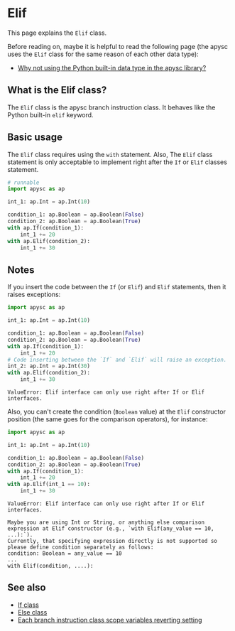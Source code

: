 # Elif

This page explains the `Elif` class.

Before reading on, maybe it is helpful to read the following page (the apysc uses the `Elif` class for the same reason of each other data type):

- [Why not using the Python built-in data type in the apysc library?](why_not_using_python_builtin_data_type.md)

## What is the Elif class?

The `Elif` class is the apysc branch instruction class. It behaves like the Python built-in `elif` keyword.

## Basic usage

The `Elif` class requires using the `with` statement. Also, The `Elif` class statement is only acceptable to implement right after the `If` or `Elif` classes statement.

```py
# runnable
import apysc as ap

int_1: ap.Int = ap.Int(10)

condition_1: ap.Boolean = ap.Boolean(False)
condition_2: ap.Boolean = ap.Boolean(True)
with ap.If(condition_1):
    int_1 += 20
with ap.Elif(condition_2):
    int_1 += 30
```

## Notes

If you insert the code between the `If` (or `Elif`) and `Elif` statements, then it raises exceptions:

```py
import apysc as ap

int_1: ap.Int = ap.Int(10)

condition_1: ap.Boolean = ap.Boolean(False)
condition_2: ap.Boolean = ap.Boolean(True)
with ap.If(condition_1):
    int_1 += 20
# Code inserting between the `If` and `Elif` will raise an exception.
int_2: ap.Int = ap.Int(30)
with ap.Elif(condition_2):
    int_1 += 30
```

```
ValueError: Elif interface can only use right after If or Elif interfaces.
```

Also, you can't create the condition (`Boolean` value) at the `Elif` constructor position (the same goes for the comparison operators), for instance:

```py
import apysc as ap

int_1: ap.Int = ap.Int(10)

condition_1: ap.Boolean = ap.Boolean(False)
condition_2: ap.Boolean = ap.Boolean(True)
with ap.If(condition_1):
    int_1 += 20
with ap.Elif(int_1 == 10):
    int_1 += 30
```

```
ValueError: Elif interface can only use right after If or Elif interfaces.

Maybe you are using Int or String, or anything else comparison expression at Elif constructor (e.g., `with Elif(any_value == 10, ...):`).
Currently, that specifying expression directly is not supported so please define condition separately as follows:
condition: Boolean = any_value == 10
...
with Elif(condition, ....):
```

## See also

- [If class](if.md)
- [Else class](else.md)
- [Each branch instruction class scope variables reverting setting](branch_instruction_variables_reverting_setting.md)
